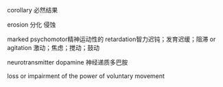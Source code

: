 corollary 必然结果

erosion 分化 侵蚀

marked psychomotor精神运动性的 retardation智力迟钝；发育迟缓；阻滞  or agitation 激动；焦虑；搅动；鼓动

neurotransmitter dopamine 神经递质多巴胺

loss or impairment of the power of voluntary movement